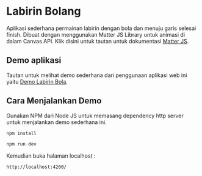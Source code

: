 # Labirin Bolang

Aplikasi sederhana permainan labirin dengan bola dan menuju garis selesai finish. Dibuat dengan menggunakan Matter JS Library untuk animasi di dalam Canvas API. Klik disini untuk tautan untuk dokumentasi [Matter JS](https://brm.io/matter-js/).

## Demo aplikasi

Tautan untuk melihat demo sederhana dari penggunaan aplikasi web ini yaitu [Demo Labirin Bola](https://html-css-eksperimen.github.io/labirin-bola-demos/).

## Cara Menjalankan Demo

Gunakan NPM dari Node JS untuk memasang dependency http server untuk menjalankan demo sederhana ini.

```sh
npm install

npm run dev
```

Kemudian buka halaman localhost :

```sh
http://localhost:4200/
```
